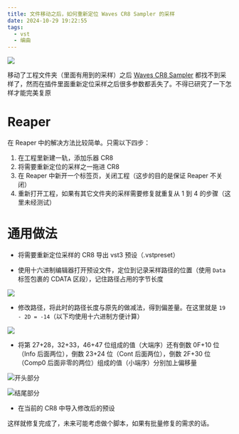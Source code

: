 ```yaml
---
title: 文件移动之后，如何重新定位 Waves CR8 Sampler 的采样
date: 2024-10-29 19:22:55
tags: 
  - vst
  - 编曲
---
```


![](https://img30.360buyimg.com/ddimgp/jfs/t20271029/238303/11/23409/40580/6720de84Faf35ed13/c499a1979e416f25.png)

移动了工程文件夹（里面有用到的采样）之后 [Waves CR8 Sampler](https://www.waves.com/plugins/cr8-creative-sampler) 都找不到采样了，然而在插件里面重新定位采样之后很多参数都丢失了。不得已研究了一下怎样才能完美复原

<!-- more -->

# Reaper

在 Reaper 中的解决方法比较简单。只需以下四步：

1. 在工程里新建一轨，添加乐器 CR8
2. 将需要重新定位的采样之一拖进 CR8
3. 在 Reaper 中新开一个标签页，关闭工程（这步的目的是保证 Reaper 不关闭）
4. 重新打开工程，如果有其它文件夹的采样需要修复就重复从 1 到 4 的步骤（这里未经测试）

# 通用做法

- 将需要重新定位采样的 CR8 导出 vst3 预设（.vstpreset）

- 使用十六进制编辑器打开预设文件，定位到记录采样路径的位置（使用 `Data` 标签包裹的 CDATA 区段），记住路径占用的字节长度

![](https://img30.360buyimg.com/ddimgp/jfs/t20271029/178832/28/50450/26315/6720e3c0F163197ea/52bccfd3d08aaeaf.png)

- 修改路径，将此时的路径长度与原先的做减法，得到偏差量。在这里就是 `19 - 2D = -14`（以下均使用十六进制方便计算）

![](https://img30.360buyimg.com/ddimgp/jfs/t20271029/237488/4/27142/22685/6720e981Ffc9bc57e/ac8e2a01f6359e9c.png)

- 将第 27+28，32+33，46+47 位组成的值（大端序）还有倒数 0F+10 位（Info 后面两位），倒数 23+24 位（Cont 后面两位），倒数 2F+30 位（Comp0 后面非零的两位）组成的值（小端序）分别加上偏移量

![开头部分](https://img30.360buyimg.com/ddimgp/jfs/t20271029/166711/10/50076/18148/6720f10aF208f4a23/97d913436b1f1d20.png)

![结尾部分](https://img30.360buyimg.com/ddimgp/jfs/t20271029/208637/38/46012/18131/6720f176F8c2a9c38/15e0ec74d3c12d4e.png)

- 在当前的 CR8 中导入修改后的预设

这样就修复完成了，未来可能考虑做个脚本，如果有批量修复的需求的话。